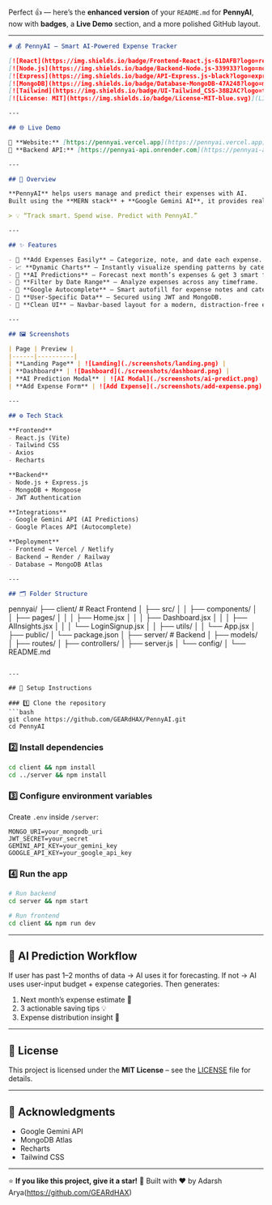 Perfect 👍 — here’s the **enhanced version** of your `README.md` for **PennyAI**, now with **badges**, a **Live Demo** section, and a more polished GitHub layout.

---

```markdown
# 💰 PennyAI – Smart AI-Powered Expense Tracker  

[![React](https://img.shields.io/badge/Frontend-React.js-61DAFB?logo=react&logoColor=white)](https://react.dev)
[![Node.js](https://img.shields.io/badge/Backend-Node.js-339933?logo=node.js&logoColor=white)](https://nodejs.org)
[![Express](https://img.shields.io/badge/API-Express.js-black?logo=express)](https://expressjs.com)
[![MongoDB](https://img.shields.io/badge/Database-MongoDB-47A248?logo=mongodb&logoColor=white)](https://www.mongodb.com)
[![Tailwind](https://img.shields.io/badge/UI-Tailwind_CSS-38B2AC?logo=tailwind-css&logoColor=white)](https://tailwindcss.com)
[![License: MIT](https://img.shields.io/badge/License-MIT-blue.svg)](LICENSE)

---

## 🌐 Live Demo  

🔗 **Website:** [https://pennyai.vercel.app](https://pennyai.vercel.app)  
🧠 **Backend API:** [https://pennyai-api.onrender.com](https://pennyai-api.onrender.com) *(example links — replace after deployment)*

---

## 🧾 Overview  

**PennyAI** helps users manage and predict their expenses with AI.  
Built using the **MERN stack** + **Google Gemini AI**, it provides real-time insights, budget tips, and a sleek, minimalist dashboard.

> 💡 “Track smart. Spend wise. Predict with PennyAI.”

---

## ✨ Features  

- 📅 **Add Expenses Easily** – Categorize, note, and date each expense.  
- 📈 **Dynamic Charts** – Instantly visualize spending patterns by category.  
- 🧠 **AI Predictions** – Forecast next month’s expenses & get 3 smart financial tips.  
- 🔎 **Filter by Date Range** – Analyze expenses across any timeframe.  
- 🧾 **Google Autocomplete** – Smart autofill for expense notes and categories.  
- 🔐 **User-Specific Data** – Secured using JWT and MongoDB.  
- 🧭 **Clean UI** – Navbar-based layout for a modern, distraction-free experience.  

---

## 🖼️ Screenshots  

| Page | Preview |
|------|----------|
| **Landing Page** | ![Landing](./screenshots/landing.png) |
| **Dashboard** | ![Dashboard](./screenshots/dashboard.png) |
| **AI Prediction Modal** | ![AI Modal](./screenshots/ai-predict.png) |
| **Add Expense Form** | ![Add Expense](./screenshots/add-expense.png) |

---

## ⚙️ Tech Stack  

**Frontend**  
- React.js (Vite)  
- Tailwind CSS  
- Axios  
- Recharts  

**Backend**  
- Node.js + Express.js  
- MongoDB + Mongoose  
- JWT Authentication  

**Integrations**  
- Google Gemini API (AI Predictions)  
- Google Places API (Autocomplete)  

**Deployment**  
- Frontend → Vercel / Netlify  
- Backend → Render / Railway  
- Database → MongoDB Atlas  

---

## 🗂️ Folder Structure  

```

pennyai/
├── client/                   # React Frontend
│   ├── src/
│   │   ├── components/
│   │   ├── pages/
│   │   │   ├── Home.jsx
│   │   │   ├── Dashboard.jsx
│   │   │   ├── AIInsights.jsx
│   │   │   └── LoginSignup.jsx
│   │   ├── utils/
│   │   └── App.jsx
│   ├── public/
│   └── package.json
│
├── server/                   # Backend
│   ├── models/
│   ├── routes/
│   ├── controllers/
│   ├── server.js
│   └── config/
│
└── README.md

````

---

## 🚀 Setup Instructions  

### 1️⃣ Clone the repository  
```bash
git clone https://github.com/GEARdHAX/PennyAI.git
cd PennyAI
````

### 2️⃣ Install dependencies

```bash
cd client && npm install
cd ../server && npm install
```

### 3️⃣ Configure environment variables

Create `.env` inside `/server`:

```
MONGO_URI=your_mongodb_uri
JWT_SECRET=your_secret
GEMINI_API_KEY=your_gemini_key
GOOGLE_API_KEY=your_google_api_key
```

### 4️⃣ Run the app

```bash
# Run backend
cd server && npm start

# Run frontend
cd client && npm run dev
```

---

## 🧠 AI Prediction Workflow

If user has past 1–2 months of data → AI uses it for forecasting.
If not → AI uses user-input budget + expense categories.
Then generates:

1. Next month’s expense estimate 💸
2. 3 actionable saving tips 💡
3. Expense distribution insight 🧾

---

## 📄 License

This project is licensed under the **MIT License** – see the [LICENSE](LICENSE) file for details.

---

## 🙏 Acknowledgments

* Google Gemini API
* MongoDB Atlas
* Recharts
* Tailwind CSS

---

⭐ **If you like this project, give it a star!**
🚀 Built with ❤️ by Adarsh Arya(https://github.com/GEARdHAX)
